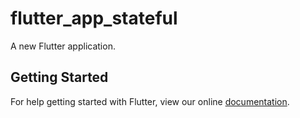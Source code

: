 # flutter_app_stateful

A new Flutter application.

## Getting Started

For help getting started with Flutter, view our online
[documentation](https://flutter.io/).
